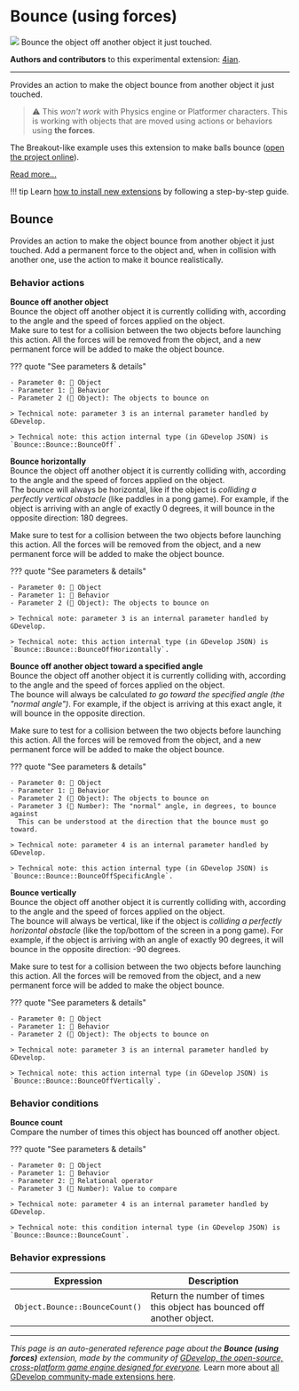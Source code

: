 # Bounce (using forces)

<img src="https://resources.gdevelop-app.com/assets/Icons/volleyball.svg" class="extension-icon"></img>
Bounce the object off another object it just touched.

**Authors and contributors** to this experimental extension: [4ian](https://gd.games/4ian).

---

Provides an action to make the object bounce from another object it just touched.

> ⚠️ This *won't work* with Physics engine or Platformer characters. This is working with objects that are moved using actions or behaviors using **the forces**.

The Breakout-like example uses this extension to make balls bounce ([open the project online](https://editor.gdevelop.io/?project=example://breakout)).

[Read more...](/gdevelop5/extensions/bounce/explanations)

!!! tip
    Learn [how to install new extensions](/gdevelop5/extensions/search) by following a step-by-step guide.



## Bounce 

Provides an action to make the object bounce from another object it just touched. Add a permanent force to the object and, when in collision with another one, use the action to make it bounce realistically. 

### Behavior actions

**Bounce off another object**  
Bounce the object off another object it is currently colliding with, according to the angle and the speed of forces applied on the object.  
Make sure to test for a collision between the two objects before launching this action. All the forces will be removed from the object, and a new permanent force will be added to make the object bounce.

??? quote "See parameters & details"

    - Parameter 0: 👾 Object
    - Parameter 1: 🧩 Behavior
    - Parameter 2 (👾 Object): The objects to bounce on

    > Technical note: parameter 3 is an internal parameter handled by GDevelop.

    > Technical note: this action internal type (in GDevelop JSON) is `Bounce::Bounce::BounceOff`.

**Bounce horizontally**  
Bounce the object off another object it is currently colliding with, according to the angle and the speed of forces applied on the object.  
The bounce will always be horizontal, like if the object is *colliding a perfectly vertical obstacle* (like paddles in a pong game). For example, if the object is arriving with an angle of exactly 0 degrees, it will bounce in the opposite direction: 180 degrees.

Make sure to test for a collision between the two objects before launching this action. All the forces will be removed from the object, and a new permanent force will be added to make the object bounce.

??? quote "See parameters & details"

    - Parameter 0: 👾 Object
    - Parameter 1: 🧩 Behavior
    - Parameter 2 (👾 Object): The objects to bounce on

    > Technical note: parameter 3 is an internal parameter handled by GDevelop.

    > Technical note: this action internal type (in GDevelop JSON) is `Bounce::Bounce::BounceOffHorizontally`.

**Bounce off another object toward a specified angle**  
Bounce the object off another object it is currently colliding with, according to the angle and the speed of forces applied on the object.  
The bounce will always be calculated *to go toward the specified angle (the "normal angle")*. For example, if the object is arriving at this exact angle, it will bounce in the opposite direction.

Make sure to test for a collision between the two objects before launching this action. All the forces will be removed from the object, and a new permanent force will be added to make the object bounce.

??? quote "See parameters & details"

    - Parameter 0: 👾 Object
    - Parameter 1: 🧩 Behavior
    - Parameter 2 (👾 Object): The objects to bounce on
    - Parameter 3 (🔢 Number): The "normal" angle, in degrees, to bounce against
      This can be understood at the direction that the bounce must go toward.

    > Technical note: parameter 4 is an internal parameter handled by GDevelop.

    > Technical note: this action internal type (in GDevelop JSON) is `Bounce::Bounce::BounceOffSpecificAngle`.

**Bounce vertically**  
Bounce the object off another object it is currently colliding with, according to the angle and the speed of forces applied on the object.  
The bounce will always be vertical, like if the object is *colliding a perfectly horizontal obstacle* (like the top/bottom of the screen in a pong game). For example, if the object is arriving with an angle of exactly 90 degrees, it will bounce in the opposite direction: -90 degrees.

Make sure to test for a collision between the two objects before launching this action. All the forces will be removed from the object, and a new permanent force will be added to make the object bounce.

??? quote "See parameters & details"

    - Parameter 0: 👾 Object
    - Parameter 1: 🧩 Behavior
    - Parameter 2 (👾 Object): The objects to bounce on

    > Technical note: parameter 3 is an internal parameter handled by GDevelop.

    > Technical note: this action internal type (in GDevelop JSON) is `Bounce::Bounce::BounceOffVertically`.

### Behavior conditions

**Bounce count**  
Compare the number of times this object has bounced off another object.

??? quote "See parameters & details"

    - Parameter 0: 👾 Object
    - Parameter 1: 🧩 Behavior
    - Parameter 2: 🟰 Relational operator
    - Parameter 3 (🔢 Number): Value to compare

    > Technical note: parameter 4 is an internal parameter handled by GDevelop.

    > Technical note: this condition internal type (in GDevelop JSON) is `Bounce::Bounce::BounceCount`.

### Behavior expressions

| Expression | Description |  |
|-----|-----|-----|
| `Object.Bounce::BounceCount()` | Return the number of times this object has bounced off another object. ||


---

*This page is an auto-generated reference page about the **Bounce (using forces)** extension, made by the community of [GDevelop, the open-source, cross-platform game engine designed for everyone](https://gdevelop.io/).* Learn more about [all GDevelop community-made extensions here](/gdevelop5/extensions).
